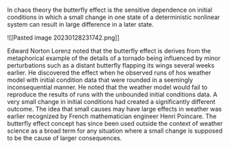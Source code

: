 In chaos theory the butterfly effect is the sensitive dependence on initial conditions in which a small change in one state of a  deterministic nonlinear system can result in large difference in a later state.

![[Pasted image 20230128231742.png]]

Edward Norton Lorenz noted that the butterfly effect is derives from the metaphorical example of the details of a tornado being influenced by minor perturbations such as a distant butterfly flapping its wings several weeks earlier.
He discovered the effect when he observed runs of hos weather model with initial condition data that were rounded in a seemingly inconsequential manner. He noted that the weather model would fail to reproduce the results of runs with the unbounded initial conditions data. A very small change in initial conditions had created a significantly different outcome.
The idea that small causes may have large effects in weather was earlier recognized by French mathematician engineer Henri Poincare.
The butterfly effect concept has since been used outside the context of weather science as a broad term for any situation where a small change is supposed to be the cause of larger consequences.
